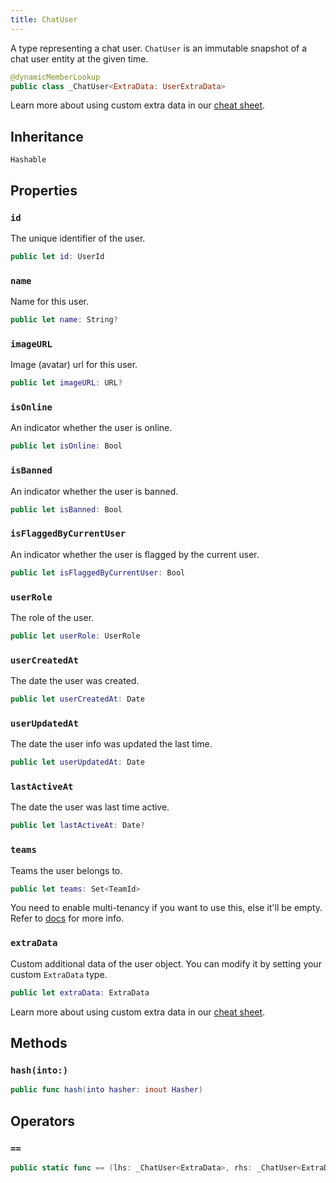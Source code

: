 ```yaml
---
title: ChatUser
---
```


A type representing a chat user. `ChatUser` is an immutable snapshot of a chat user entity at the given time.

``` swift
@dynamicMemberLookup
public class _ChatUser<ExtraData: UserExtraData> 
```

> 

Learn more about using custom extra data in our [cheat sheet](https://github.com/GetStream/stream-chat-swift/wiki/Cheat-Sheet#working-with-extra-data).

## Inheritance

`Hashable`

## Properties

### `id`

The unique identifier of the user.

``` swift
public let id: UserId
```

### `name`

Name for this user.

``` swift
public let name: String?
```

### `imageURL`

Image (avatar) url for this user.

``` swift
public let imageURL: URL?
```

### `isOnline`

An indicator whether the user is online.

``` swift
public let isOnline: Bool
```

### `isBanned`

An indicator whether the user is banned.

``` swift
public let isBanned: Bool
```

### `isFlaggedByCurrentUser`

An indicator whether the user is flagged by the current user.

``` swift
public let isFlaggedByCurrentUser: Bool
```

> 

### `userRole`

The role of the user.

``` swift
public let userRole: UserRole
```

### `userCreatedAt`

The date the user was created.

``` swift
public let userCreatedAt: Date
```

### `userUpdatedAt`

The date the user info was updated the last time.

``` swift
public let userUpdatedAt: Date
```

### `lastActiveAt`

The date the user was last time active.

``` swift
public let lastActiveAt: Date?
```

### `teams`

Teams the user belongs to.

``` swift
public let teams: Set<TeamId>
```

You need to enable multi-tenancy if you want to use this, else it'll be empty. Refer to
[docs](https://getstream.io/chat/docs/multi_tenant_chat/?language=swift) for more info.

### `extraData`

Custom additional data of the user object. You can modify it by setting your custom `ExtraData` type.

``` swift
public let extraData: ExtraData
```

Learn more about using custom extra data in our [cheat sheet](https://github.com/GetStream/stream-chat-swift/wiki/Cheat-Sheet#working-with-extra-data).

## Methods

### `hash(into:)`

``` swift
public func hash(into hasher: inout Hasher) 
```

## Operators

### `==`

``` swift
public static func == (lhs: _ChatUser<ExtraData>, rhs: _ChatUser<ExtraData>) -> Bool 
```
